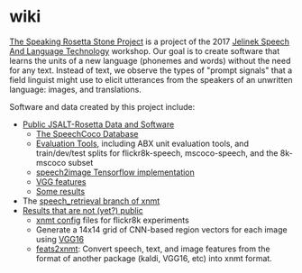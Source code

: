 # wiki
<a href="http://129.199.81.135/cmuworkshop/index.html">The Speaking Rosetta Stone Project</a> is a project of the 2017 <a href="https://www.lti.cs.cmu.edu/2017-jelinek-workshop">Jelinek Speech And Language Technology</a> workshop.  Our goal is to create software that learns the units of a new language (phonemes and words) without the need for any text.  Instead of text, we observe the types of "prompt signals" that a field linguist might use to elicit utterances from the speakers of an unwritten language: images, and translations.

Software and data created by this project include:
<ul>
<li><a href="https://github.com/JSALT-Rosetta">Public JSALT-Rosetta Data and Software</a>
<ul>
<li><a href="https://github.com/JSALT-Rosetta/SpeechCoco">The SpeechCoco Database</a></li>
<li><a href="https://github.com/JSALT-Rosetta/evaluation_tools">Evaluation Tools</a>, including ABX unit evaluation tools, and 
train/dev/test splits for flickr8k-speech, mscoco-speech, and the 8k-mscoco subset</li>
<li><a href="https://github.com/JSALT-Rosetta/jsalt-rosetta-2017/tree/master/speech2image">speech2image Tensorflow implementation</a></li>
<li><a href="https://github.com/JSALT-Rosetta/jsalt-rosetta-2017/tree/master/vgg_features">VGG features</a></li>
<li><a href="https://github.com/JSALT-Rosetta/Results">Some results</a></li>
</ul></li>
<li>The <a href="https://github.com/neulab/xnmt/tree/speech_retrieval/xnmt/">speech_retrieval branch of xnmt</a></li>
<li><a href="https://github.com/neulab/jsalt-rosetta/">Results that are not (yet?) public</a>
<ul>
<li><a href="https://github.com/neulab/jsalt-rosetta/tree/master/xnmt-config">xnmt config</a> files for flickr8k experiments</li>
<li>Generate a 14x14 grid of CNN-based region vectors for each image using <a href="https://github.com/neulab/jsalt-rosetta/tree/master/vgg16">VGG16</a></li>
<li><a href="https://github.com/neulab/jsalt-rosetta/tree/master/feats2xnmt">feats2xnmt</a>: Convert speech, text, and image features from the format of another package (kaldi, VGG16, etc) into xnmt format.</li>
</ul>
</li>
</ul>
